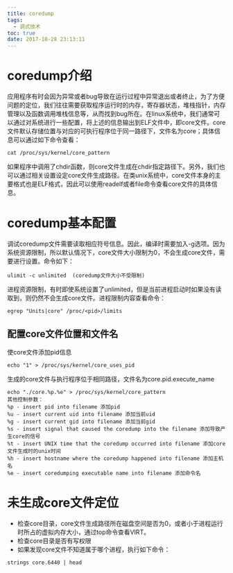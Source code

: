 ```yaml
---
title: coredump
tags:
  - 调式技术
toc: true
date: 2017-10-28 23:13:11
---
```

# coredump介绍
应用程序有时会因为异常或者bug导致在运行过程中异常退出或者终止，为了方便问题的定位，我们往往需要获取程序运行时的内存，寄存器状态，堆栈指针，内存管理以及函数调用堆栈信息等，从而找到bug所在。在linux系统中，我们通常可以通过对系统进行一些配置，将上述的信息输出到ELF文件中，即core文件。core文件默认存储位置与对应的可执行程序位于同一路径下，文件名为core；具体信息可以通过如下命令查看：
```
cat /proc/sys/kernel/core_pattern
```
如果程序中调用了chdir函数，则core文件生成在chdir指定路径下。另外，我们也可以通过相关设置设定core文件生成路径。在类unix系统中，core文件本身的主要格式也是ELF格式，因此可以使用readelf或者file命令查看core文件的具体信息。
<!--more-->

# coredump基本配置
调试coredump文件需要读取相应符号信息。因此，编译时需要加入-g选项。因为系统资源限制，所以默认情况下，core文件大小限制为0，不会生成core文件，需要进行设置。命令如下：
```
ulimit -c unlimited  (coredump文件大小不受限制)
```
进程资源限制，有时即使系统设置了unlimited，但是当前进程启动时如果没有读取到，则仍然不会生成core文件。进程限制内容查看命令：
```
egrep "Units|core" /proc/<pid>/limits
```
## 配置core文件位置和文件名
使core文件添加pid信息
```
echo "1" > /proc/sys/kernel/core_uses_pid
```
生成的core文件与执行程序位于相同路径，文件名为core.pid.execute_name
```
echo "./core.%p.%e" > /proc/sys/kernel/core_pattern
其他控制参数：
%p - insert pid into filename 添加pid
%u - insert current uid into filename 添加当前uid
%g - insert current gid into filename 添加当前gid
%s - insert signal that caused the coredump into the filename 添加导致产生core的信号
%t - insert UNIX time that the coredump occurred into filename 添加core文件生成时的unix时间
%h - insert hostname where the coredump happened into filename 添加主机名
%e - insert coredumping executable name into filename 添加命令名
```

# 未生成core文件定位
+ 检查core目录，core文件生成路径所在磁盘空间是否为0，或者小于进程运行时所占的虚拟内存大小，通过top命令查看VIRT。
+ 检查core目录是否有写权限
+ 如果发现core文件不知道属于哪个进程，执行如下命令：
```
strings core.6440 | head
```
